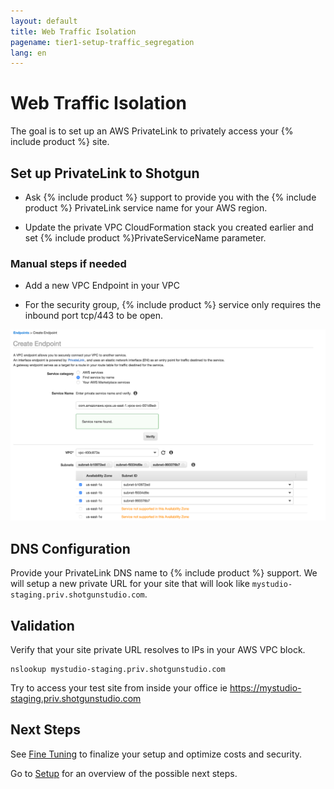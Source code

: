```yaml
---
layout: default
title: Web Traffic Isolation
pagename: tier1-setup-traffic_segregation
lang: en
---
```


# Web Traffic Isolation

The goal is to set up an AWS PrivateLink to privately access your {% include product %} site.

## Set up PrivateLink to Shotgun

  * Ask {% include product %} support to provide you with the {% include product %} PrivateLink service name for your AWS region.

  * Update the private VPC CloudFormation stack you created earlier and set {% include product %}PrivateServiceName parameter.

### Manual steps if needed

  * Add a new VPC Endpoint in your VPC

  * For the security group, {% include product %} service only requires the inbound port tcp/443 to be open.

![Create endpoint](../images/tier1-endpoint-create_privatelink.png)


## DNS Configuration

Provide your PrivateLink DNS name to {% include product %} support. We will setup a new private URL for your site that will look like `mystudio-staging.priv.shotgunstudio.com`.

## Validation

Verify that your site private URL resolves to IPs in your AWS VPC block.

```
nslookup mystudio-staging.priv.shotgunstudio.com
```

Try to access your test site from inside your office ie https://mystudio-staging.priv.shotgunstudio.com

## Next Steps

See [Fine Tuning](./tuning.md) to finalize your setup and optimize costs and security.

Go to [Setup](./setup.md) for an overview of the possible next steps.
